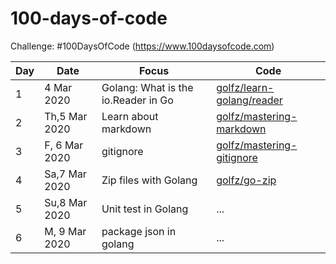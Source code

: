 # 100-days-of-code
Challenge: #100DaysOfCode (https://www.100daysofcode.com)

Day | Date | Focus | Code
----|----- | ----- | ----
1 | 4 Mar 2020 | Golang: What is the io.Reader in Go | [golfz/learn-golang/reader](https://github.com/golfz/learn-golang/tree/master/reader)
2 | Th,5 Mar 2020 | Learn about markdown | [golfz/mastering-markdown](https://github.com/golfz/mastering-markdown)
3 | F, 6 Mar 2020 | gitignore | [golfz/mastering-gitignore](https://github.com/golfz/mastering-gitignore)
4 | Sa,7 Mar 2020 | Zip files with Golang | [golfz/go-zip](https://github.com/golfz/go-zip)
5 | Su,8 Mar 2020 | Unit test in Golang | ...
6 | M, 9 Mar 2020 | package json in golang | ...
